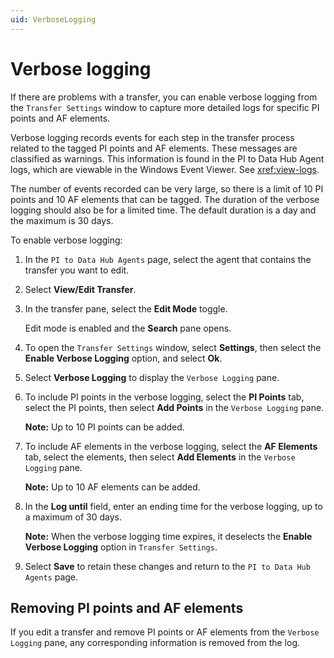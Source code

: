 ```yaml
---
uid: VerboseLogging
---
```


# Verbose logging

If there are problems with a transfer, you can enable verbose logging from the `Transfer Settings` window to capture more detailed logs for specific PI points and AF elements.

Verbose logging records events for each step in the transfer process related to the tagged PI points and AF elements. These messages are classified as warnings. This information is found in the PI to Data Hub Agent logs, which are viewable in the Windows Event Viewer. See <xref:view-logs>.

The number of events recorded can be very large, so there is a limit of 10 PI points and 10 AF elements that can be tagged. The duration of the verbose logging should also be for a limited time. The default duration is a day and the maximum is 30 days.

To enable verbose logging:

1. In the `PI to Data Hub Agents` page, select the agent that contains the transfer you want to edit.

1. Select **View/Edit Transfer**.

1. In the transfer pane, select the **Edit Mode** toggle.

   Edit mode is enabled and the **Search** pane opens. 

1. To open the `Transfer Settings` window, select **Settings**, then select the **Enable Verbose Logging** option, and select **Ok**.

1. Select **Verbose Logging** to display the `Verbose Logging` pane.

1. To include PI points in the verbose logging, select the **PI Points** tab, select the PI points, then select **Add Points** in the `Verbose Logging` pane.

   **Note:** Up to 10 PI points can be added.

1. To include AF elements in the verbose logging, select the **AF Elements** tab, select the elements, then select **Add Elements** in the `Verbose Logging` pane.

   **Note:** Up to 10 AF elements can be added.

1. In the **Log until** field, enter an ending time for the verbose logging, up to a maximum of 30 days.

   **Note:** When the verbose logging time expires, it deselects the **Enable Verbose Logging** option in `Transfer Settings`.

1. Select **Save** to retain these changes and return to the `PI to Data Hub Agents` page.

## Removing PI points and AF elements

If you edit a transfer and remove PI points or AF elements from the `Verbose Logging` pane, any corresponding information is removed from the log.
